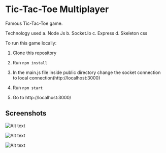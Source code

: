 # Tic-Tac-Toe Multiplayer

Famous Tic-Tac-Toe game.

Technology used
a. Node Js
b. Socket.Io
c. Express
d. Skeleton css

To run this game locally:

1. Clone this repository

2. Run `npm install`

3. In the main.js file inside public directory change the socket connection to local connection(http://localhost:3000)

4. Run `npm start`

5. Go to http://localhost:3000/

## Screenshots

![Alt text](public/ss/ss1.png "Dark mode Landing page")

![Alt text](public/ss/ss2.png "Light Mode Landing Page")

![Alt text](public/ss/ss2.png "Game Board")
